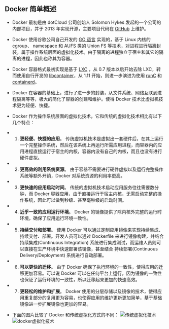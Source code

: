## Docker 简单概述
- Docker 最初是由 dotCloud 公司创始人 Solomon Hykes 发起的一个公司的内部项目，并于 2013 年实现开源，主要项目代码在 [GitHub](https://github.com/moby/moby) 上维护。

- Docker 使用谷歌公司自己开发的 [GO 语言](https://golang.org/) 实现的，基于 Linux 内核的 cgroup、 namespace 和 AUFS 类的 Union FS 等技术，对进程进行隔离封装，属于操作系统层面的虚拟化技术。由于隔离的进程独立于宿主和其它的隔离的进程，因此也称其为容器。

- Docker 容器格式最初实现是基于 [LXC](https://linuxcontainers.org/lxc/introduction/) ，从 0.7 版本以后开始去除 LXC，转而使用自行开发的 [libcontainer](https://github.com/docker/libcontainer)，从 1.11 开始，则进一步演进为使用 [runC](https://github.com/opencontainers/runc) 和 [containerd](https://github.com/containerd/containerd)。

- Docker 在容器的基础上，进行了进一步的封装，从文件系统、网络互联到进程隔离等等，极大的简化了容器的创建和维护。使得 Docker 技术比虚拟机技术更为轻便、快捷。

- Docker 作为操作系统层面的虚拟化技术，它和传统的虚拟化技术相比有以下几个特点：
- 1. **更轻便、快捷的应用**。 传统虚拟机技术是虚拟出一套硬件后，在其上运行一个完整操作系统，然后在该系统上再运行所需应用进程，而容器内的应用进程直接运行于宿主的内核，容器内没有自己的内核，而且也没有进行硬件虚拟。
- 2. **更高效的利用系统资源**。 由于容器不需要进行硬件虚拟以及运行完整操作系统等额外开销，Docker 对系统资源的利用率更高。
- 3. **更快速的应用启动时间**。 传统的虚拟机技术启动应用服务往往需要数分钟，而 Docker 容器应用，由于直接运行于宿主内核，无需启动完整的操作系统，因此可以做到秒级、甚至毫秒级的启动时间。
- 4. **近乎一致的应用运行环境**。 Docker 的镜像提供了除内核外完整的运行时环境，确保了应用运行环境一致性。
- 5. **持续交付和部署**。 使用 Docker 可以通过定制应用镜像来实现持续集成、持续交付、部署。开发人员可以通过 Dockerfile 来进行镜像构建，并结合 持续集成(Continuous Integration) 系统进行集成测试，而运维人员则可以直接在生产环境中快速部署该镜像，甚至结合 持续部署(Continuous Delivery/Deployment) 系统进行自动部署。
- 6. **可以更快的迁移**。 由于 Docker 确保了执行环境的一致性，使得应用的迁移更加容易。可以说 Docker 可以在任何平台上运行，因为镜像的一致性也保证了运行环境的一致性，所以迁移起来更加的快速高效。
- 7. **更轻松的维护和扩展**。 Docker 使用的分层存储以及镜像的技术，使得应用重复部分的复用更为容易，也使得应用的维护更新更加简单，基于基础镜像进一步扩展镜像也更加的容易。

- 下面的图片比较了 Docker 和传统虚拟化方式的不同：
![传统虚拟化技术](../images/virtualization.png "传统虚拟化技术")
![docker虚拟化技术](../images/docker.png "docker 容器虚拟化技术")
